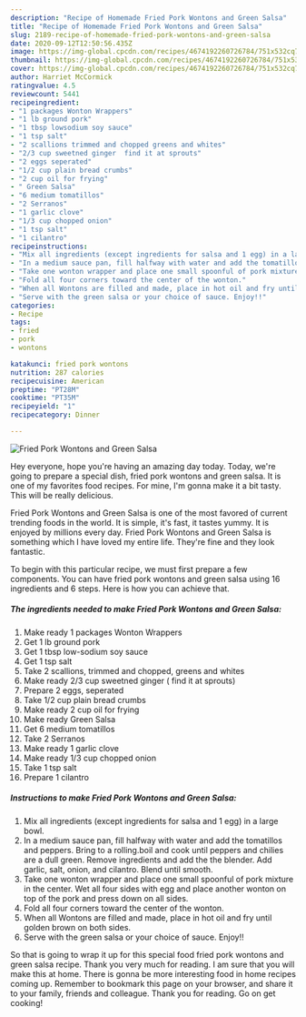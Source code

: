 ```yaml
---
description: "Recipe of Homemade Fried Pork Wontons and Green Salsa"
title: "Recipe of Homemade Fried Pork Wontons and Green Salsa"
slug: 2189-recipe-of-homemade-fried-pork-wontons-and-green-salsa
date: 2020-09-12T12:50:56.435Z
image: https://img-global.cpcdn.com/recipes/4674192260726784/751x532cq70/fried-pork-wontons-and-green-salsa-recipe-main-photo.jpg
thumbnail: https://img-global.cpcdn.com/recipes/4674192260726784/751x532cq70/fried-pork-wontons-and-green-salsa-recipe-main-photo.jpg
cover: https://img-global.cpcdn.com/recipes/4674192260726784/751x532cq70/fried-pork-wontons-and-green-salsa-recipe-main-photo.jpg
author: Harriet McCormick
ratingvalue: 4.5
reviewcount: 5441
recipeingredient:
- "1 packages Wonton Wrappers"
- "1 lb ground pork"
- "1 tbsp lowsodium soy sauce"
- "1 tsp salt"
- "2 scallions trimmed and chopped greens and whites"
- "2/3 cup sweetned ginger  find it at sprouts"
- "2 eggs seperated"
- "1/2 cup plain bread crumbs"
- "2 cup oil for frying"
- " Green Salsa"
- "6 medium tomatillos"
- "2 Serranos"
- "1 garlic clove"
- "1/3 cup chopped onion"
- "1 tsp salt"
- "1 cilantro"
recipeinstructions:
- "Mix all ingredients (except ingredients for salsa and 1 egg) in a large bowl."
- "In a medium sauce pan, fill halfway with water and add the tomatillos and peppers. Bring to a rolling.boil and cook until peppers and chilies are a dull green. Remove ingredients and add the the blender. Add garlic, salt, onion, and cilantro. Blend until smooth."
- "Take one wonton wrapper and place one small spoonful of pork mixture in the center. Wet all four sides with egg and place another wonton on top of the pork and press down on all sides."
- "Fold all four corners toward the center of the wonton."
- "When all Wontons are filled and made, place in hot oil and fry until golden brown on both sides."
- "Serve with the green salsa or your choice of sauce. Enjoy!!"
categories:
- Recipe
tags:
- fried
- pork
- wontons

katakunci: fried pork wontons 
nutrition: 287 calories
recipecuisine: American
preptime: "PT28M"
cooktime: "PT35M"
recipeyield: "1"
recipecategory: Dinner

---
```



![Fried Pork Wontons and Green Salsa](https://img-global.cpcdn.com/recipes/4674192260726784/751x532cq70/fried-pork-wontons-and-green-salsa-recipe-main-photo.jpg)

Hey everyone, hope you're having an amazing day today. Today, we're going to prepare a special dish, fried pork wontons and green salsa. It is one of my favorites food recipes. For mine, I'm gonna make it a bit tasty. This will be really delicious.

Fried Pork Wontons and Green Salsa is one of the most favored of current trending foods in the world. It is simple, it's fast, it tastes yummy. It is enjoyed by millions every day. Fried Pork Wontons and Green Salsa is something which I have loved my entire life. They're fine and they look fantastic.




To begin with this particular recipe, we must first prepare a few components. You can have fried pork wontons and green salsa using 16 ingredients and 6 steps. Here is how you can achieve that.

<!--inarticleads1-->

##### The ingredients needed to make Fried Pork Wontons and Green Salsa:

1. Make ready 1 packages Wonton Wrappers
1. Get 1 lb ground pork
1. Get 1 tbsp low-sodium soy sauce
1. Get 1 tsp salt
1. Take 2 scallions, trimmed and chopped, greens and whites
1. Make ready 2/3 cup sweetned ginger ( find it at sprouts)
1. Prepare 2 eggs, seperated
1. Take 1/2 cup plain bread crumbs
1. Make ready 2 cup oil for frying
1. Make ready  Green Salsa
1. Get 6 medium tomatillos
1. Take 2 Serranos
1. Make ready 1 garlic clove
1. Make ready 1/3 cup chopped onion
1. Take 1 tsp salt
1. Prepare 1 cilantro




<!--inarticleads2-->

##### Instructions to make Fried Pork Wontons and Green Salsa:

1. Mix all ingredients (except ingredients for salsa and 1 egg) in a large bowl.
1. In a medium sauce pan, fill halfway with water and add the tomatillos and peppers. Bring to a rolling.boil and cook until peppers and chilies are a dull green. Remove ingredients and add the the blender. Add garlic, salt, onion, and cilantro. Blend until smooth.
1. Take one wonton wrapper and place one small spoonful of pork mixture in the center. Wet all four sides with egg and place another wonton on top of the pork and press down on all sides.
1. Fold all four corners toward the center of the wonton.
1. When all Wontons are filled and made, place in hot oil and fry until golden brown on both sides.
1. Serve with the green salsa or your choice of sauce. Enjoy!!




So that is going to wrap it up for this special food fried pork wontons and green salsa recipe. Thank you very much for reading. I am sure that you will make this at home. There is gonna be more interesting food in home recipes coming up. Remember to bookmark this page on your browser, and share it to your family, friends and colleague. Thank you for reading. Go on get cooking!
